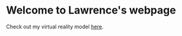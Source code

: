 # Welcome to Lawrence's webpage

Check out my virtual reality model [here](https://unleashed-jeweled-epoxy.glitch.me/).
